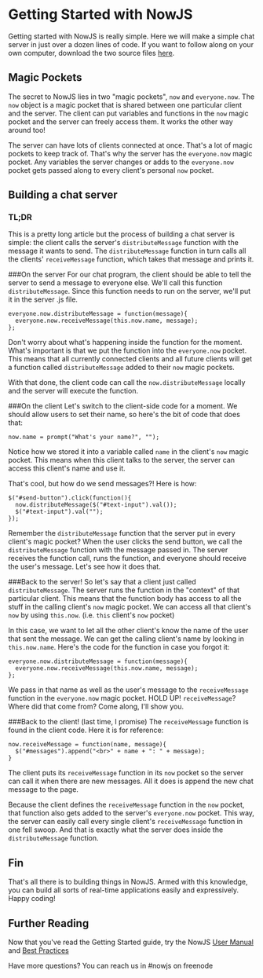 Getting Started with NowJS
==========================
Getting started with NowJS is really simple. Here we will make a simple chat server in just over a dozen lines of code. If you want to follow along on your own computer, download the two source files [here](https://github.com/downloads/Flotype/now/chat-example.tgz).

Magic Pockets
-------------
The secret to NowJS lies in two "magic pockets", `now` and `everyone.now`. 
The `now` object is a magic pocket that is shared between one particular client and the server. The client can put variables and functions in the `now` magic pocket and the server can freely access them. It works the other way around too!

The server can have lots of clients connected at once. That's a lot of magic pockets to keep track of. That's why the server has the `everyone.now` magic pocket. Any variables the server changes or adds to the `everyone.now` pocket gets passed along to every client's personal `now` pocket.

Building a chat server
----------------------
### TL;DR
This is a pretty long article but the process of building a chat server is simple: the client calls the server's `distributeMessage` function with the message it wants to send. The `distributeMessage` function in turn calls all the clients' `receiveMessage` function, which takes that message and prints it.

###On the server
For our chat program, the client should be able to tell the server to send a message to everyone else. We'll call this function `distributeMessage`. Since this function needs to run on the server, we'll put it in the server .js file.

    everyone.now.distributeMessage = function(message){
      everyone.now.receiveMessage(this.now.name, message);
    };
    
Don't worry about what's happening inside the function for the moment. What's important is that we put the function into the `everyone.now` pocket. This means that all currently connected clients and all future clients will get a function called `distributeMessage` added to their `now` magic pockets.

With that done, the client code can call the `now.distributeMessage` locally and the server will execute the function.

###On the client
Let's switch to the client-side code for a moment. We should allow users to set their name, so here's the bit of code that does that:

    now.name = prompt("What's your name?", "");

Notice how we stored it into a variable called `name` in the client's `now` magic pocket. This means when this client talks to the server, the server can access this client's name and use it.

That's cool, but how do we send messages?! Here is how:

    $("#send-button").click(function(){
      now.distributeMessage($("#text-input").val());
      $("#text-input").val("");
    });
    
Remember the `distributeMessage` function that the server put in every client's magic pocket? When the user clicks the send button, we call the `distributeMessage` function with the message passed in. The server receives the function call, runs the function, and everyone should receive the user's message. Let's see how it does that.

###Back to the server!
So let's say that a client just called `distributeMessage`. The server runs the function in the "context" of that particular client. This means that the function body has access to all the stuff in the calling client's `now` magic pocket. We can access all that client's `now` by using `this.now`. (i.e. `this` client's `now` pocket)

In this case, we want to let all the other client's know the name of the user that sent the message. We can get the calling client's name by looking in `this.now.name`. Here's the code for the function in case you forgot it:

    everyone.now.distributeMessage = function(message){
      everyone.now.receiveMessage(this.now.name, message);
    };
    
We pass in that name as well as the user's message to the `receiveMessage` function in the `everyone.now` magic pocket. HOLD UP! `receiveMessage`? Where did that come from? Come along, I'll show you.

###Back to the client! (last time, I promise)
The `receiveMessage` function is found in the client code. Here it is for reference:

    now.receiveMessage = function(name, message){
      $("#messages").append("<br>" + name + ": " + message);
    }

The client puts its `receiveMessage` function in its `now` pocket so the server can call it when there are new messages. All it does is append the new chat message to the page.

Because the client defines the `receiveMessage` function in the `now` pocket, that function also gets added to the server's `everyone.now` pocket. This way, the server can easily call every single client's `receiveMessage` function in one fell swoop. And that is exactly what the server does inside the `distributeMessage` function.

Fin
---
That's all there is to building things in NowJS. Armed with this knowledge, you can build all sorts of real-time applications easily and expressively. Happy coding!

Further Reading
----------------------
Now that you've read the Getting Started guide, try the NowJS [User Manual](http://nowjs.com/doc) and [Best Practices](http://nowjs.com/bestpractices)

Have more questions? You can reach us in #nowjs on freenode